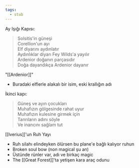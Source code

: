 ```yaml
---
tags:
  - stub
---  
```

  
Ay Işığı Kapısı:  
  
> Solsitis'in güneşi  
> Corellion'un ayı  
> Elf diyarını aydınlatır  
> Aydınlıklar diyarı Fey Wilds'a yayılır  
> Ardenior doğanın parçasıdır  
> Doğa dayandıkça Ardenior dayanır  
	  
"[[Ardenior]]"  
- Buradaki elflerle alakalı bir isim, eski krallığın adı  
  
İkinci kapı:  
  
> Güneş ve ayın çocukları  
> Muhafızın gölgesinde rahat uyur  
> Muhafızın kulesine girmek için  
> Tanrıların adını söyle  
> Ve inancını sağlam tut  
  
[[Iverius]]'un Ruh Yayı  
- Ruh silahı elindeyken ölürsen bu plane'e bağlı kalıyor ruhun  
- Broken soul bow (non magical şu an)  
- Üstünde rünler var, adı ve birkaç magic  
- The [[Great Forest]]'ta yetişen kara araç odunu